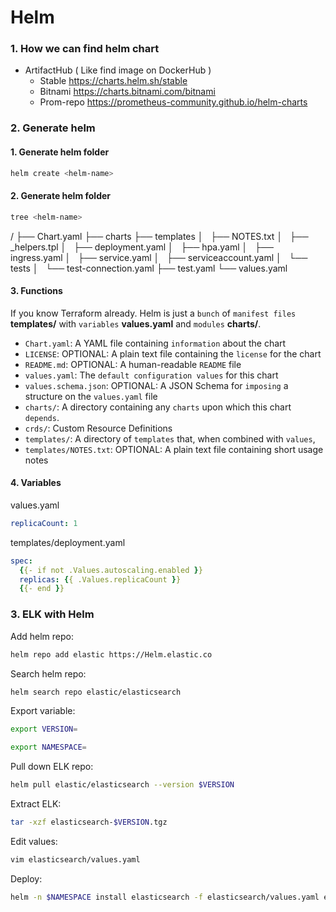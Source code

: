 # Helm
### 1. How we can find helm chart
* ArtifactHub ( Like find image on DockerHub )
  * Stable      https://charts.helm.sh/stable 
  * Bitnami     https://charts.bitnami.com/bitnami
  * Prom-repo   https://prometheus-community.github.io/helm-charts
### 2. Generate helm
#### 1. Generate helm folder
```bash
helm create <helm-name>
```

#### 2. Generate helm folder
```bash
tree <helm-name>
```
<helm-name>/
├── Chart.yaml
├── charts
├── templates
│   ├── NOTES.txt
│   ├── _helpers.tpl
│   ├── deployment.yaml
│   ├── hpa.yaml
│   ├── ingress.yaml
│   ├── service.yaml
│   ├── serviceaccount.yaml
│   └── tests
│       └── test-connection.yaml
├── test.yaml
└── values.yaml

#### 3. Functions
If you know Terraform already. Helm is just a `bunch` of `manifest files` **templates/** with `variables` **values.yaml** and `modules` **charts/**.

* `Chart.yaml`: A YAML file containing `information` about the chart
* `LICENSE`: OPTIONAL: A plain text file containing the `license` for the chart
* `README.md`: OPTIONAL: A human-readable `README` file
* `values.yaml`: The `default configuration values` for this chart
* `values.schema.json`: OPTIONAL: A JSON Schema for `imposing` a structure on the `values.yaml` file
* `charts/`: A directory containing any `charts` upon which this chart `depends`.
* `crds/`: Custom Resource Definitions
* `templates/`: A directory of `templates` that, when combined with `values`,
* `templates/NOTES.txt`: OPTIONAL: A plain text file containing short usage notes

#### 4. Variables
values.yaml
```yaml
replicaCount: 1
```

templates/deployment.yaml
```yaml
spec:
  {{- if not .Values.autoscaling.enabled }}
  replicas: {{ .Values.replicaCount }}
  {{- end }}
```

### 3. ELK with Helm
Add helm repo:
```bash
helm repo add elastic https://Helm.elastic.co
```

Search helm repo:
```bash
helm search repo elastic/elasticsearch
```

Export variable:
```bash
export VERSION=
```

```bash
export NAMESPACE=
```

Pull down ELK repo:
```bash
helm pull elastic/elasticsearch --version $VERSION
```

Extract ELK:
```bash
tar -xzf elasticsearch-$VERSION.tgz
```

Edit values:
```bash
vim elasticsearch/values.yaml
```

Deploy:
```bash
helm -n $NAMESPACE install elasticsearch -f elasticsearch/values.yaml elasticsearch
```
